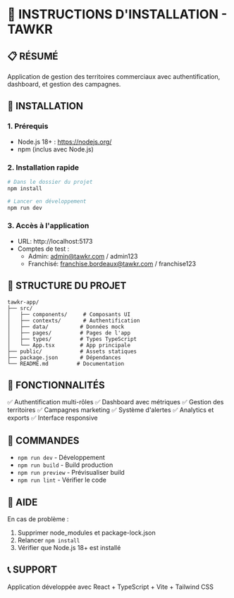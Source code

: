 # 🚀 INSTRUCTIONS D'INSTALLATION - TAWKR

## 📋 RÉSUMÉ
Application de gestion des territoires commerciaux avec authentification, dashboard, et gestion des campagnes.

## 🔧 INSTALLATION

### 1. Prérequis
- Node.js 18+ : https://nodejs.org/
- npm (inclus avec Node.js)

### 2. Installation rapide
```bash
# Dans le dossier du projet
npm install

# Lancer en développement
npm run dev
```

### 3. Accès à l'application
- URL: http://localhost:5173
- Comptes de test :
  - Admin: admin@tawkr.com / admin123
  - Franchisé: franchise.bordeaux@tawkr.com / franchise123

## 📁 STRUCTURE DU PROJET
```
tawkr-app/
├── src/
│   ├── components/     # Composants UI
│   ├── contexts/       # Authentification
│   ├── data/          # Données mock
│   ├── pages/         # Pages de l'app
│   ├── types/         # Types TypeScript
│   └── App.tsx        # App principale
├── public/            # Assets statiques
├── package.json       # Dépendances
└── README.md         # Documentation
```

## 🎯 FONCTIONNALITÉS
✅ Authentification multi-rôles
✅ Dashboard avec métriques
✅ Gestion des territoires
✅ Campagnes marketing
✅ Système d'alertes
✅ Analytics et exports
✅ Interface responsive

## 🔧 COMMANDES
- `npm run dev` - Développement
- `npm run build` - Build production
- `npm run preview` - Prévisualiser build
- `npm run lint` - Vérifier le code

## 🚨 AIDE
En cas de problème :
1. Supprimer node_modules et package-lock.json
2. Relancer `npm install`
3. Vérifier que Node.js 18+ est installé

## 📞 SUPPORT
Application développée avec React + TypeScript + Vite + Tailwind CSS